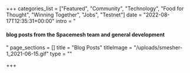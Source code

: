 +++
categories_list = ["Featured", "Community", "Technology", "Food for Thought", "Winning Together", "Jobs", "Testnet"]
date = "2022-08-17T12:35:31+00:00"
intro = "<h4><span>blog posts</span> from the Spacemesh team and general development</h4>"
page_sections = []
title = "Blog Posts"
titleImage = "/uploads/smesher-1_2021-06-15.gif"
type = ""

+++
